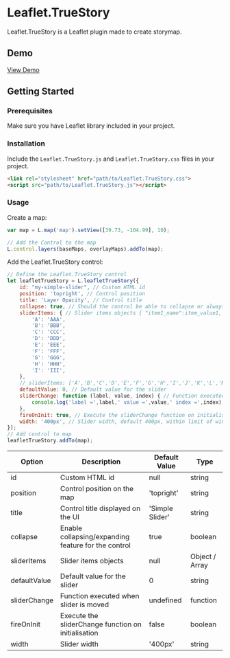 # Leaflet.TrueStory

Leaflet.TrueStory is a Leaflet plugin made to create storymap.

## Demo
[View Demo](#)

## Getting Started

### Prerequisites

Make sure you have Leaflet library included in your project.

<!-- This plugin is compatible with Leaflet version 1.x.x . -->

### Installation

Include the `Leaflet.TrueStory.js` and `Leaflet.TrueStory.css` files in your project.

```html
<link rel="stylesheet" href="path/to/Leaflet.TrueStory.css">
<script src="path/to/Leaflet.TrueStory.js"></script>
```

### Usage
Create a map:
```javascript
var map = L.map('map').setView([39.73, -104.99], 10);

// Add the Control to the map
L.control.layers(baseMaps, overlayMaps).addTo(map);
```
Add the Leaflet.TrueStory control:
```javascript
// Define the Leaflet.TrueStory control
let leafletTrueStory = L.leafletTrueStory({
    id: "my-simple-slider", // Custom HTML id
    position: 'topright', // Control position
    title: 'Layer Opacity', // Control title
    collapse: true, // Should the control be able to collapse or always be open
    sliderItems: { // Slider items objects { "item1_name":item_value1, "item2_name":item_value2 } or Array [item1, item2]
        'A': 'AAA',
        'B': 'BBB',
        'C': 'CCC',
        'D': 'DDD',
        'E': 'EEE',
        'F': 'FFF',
        'G': 'GGG',
        'H': 'HHH',
        'I': 'III',
    },
    // sliderItems: ['A','B','C','D','E','F','G','H','I','J','K','L','M','N'],
    defaultValue: 0, // Default value for the slider
    sliderChange: function (label, value, index) { // Function executed when slider is moved
        console.log('label =',label,' value =',value,' index =',index);
    },
    fireOnInit: true, // Execute the sliderChange function on initialisation
    width: '400px', // Slider width, default 400px, within limit of window width
});
// Add control to map
leafletTrueStory.addTo(map);
```

| Option       | Description                                         | Default Value   | Type            |
|--------------|-----------------------------------------------------|-----------------|-----------------|
| id           | Custom HTML id                                      | null            | string          |
| position     | Control position on the map                         | 'topright'      | string          |
| title        | Control title displayed on the UI                   | 'Simple Slider' | string          |
| collapse     | Enable collapsing/expanding feature for the control | true            | boolean         |
| sliderItems  | Slider items objects                                | null            | Object / Array  |
| defaultValue | Default value for the slider                        | 0               | string          |
| sliderChange | Function executed when slider is moved              | undefined       | function        |
| fireOnInit   | Execute the sliderChange function on initialisation | false           | boolean         |
| width        | Slider width                                        | '400px'         | string          |

